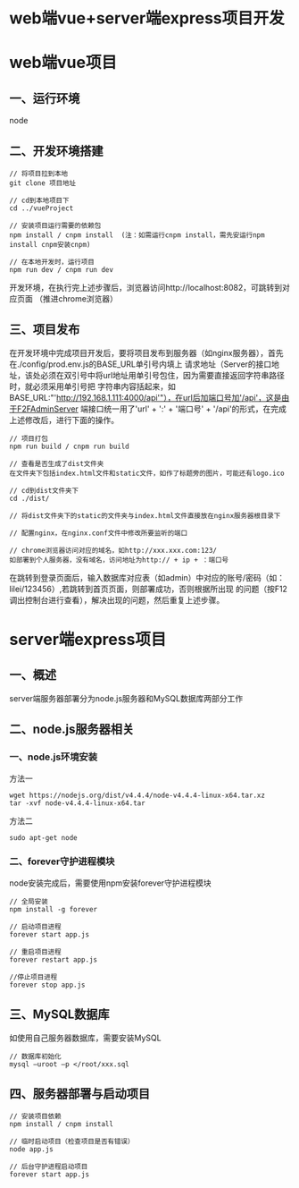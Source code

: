 # web端vue+server端express项目开发

# web端vue项目

## 一、运行环境
node

## 二、开发环境搭建
```
// 将项目拉到本地
git clone 项目地址

// cd到本地项目下
cd ../vueProject

// 安装项目运行需要的依赖包
npm install / cnpm install  (注：如需运行cnpm install，需先安运行npm install cnpm安装cnpm)

// 在本地开发时，运行项目
npm run dev / cnpm run dev

```
开发环境，在执行完上述步骤后，浏览器访问http://localhost:8082，可跳转到对应页面 （推进chrome浏览器）

## 三、项目发布
在开发环境中完成项目开发后，要将项目发布到服务器（如nginx服务器），首先在./config/prod.env.js的BASE_URL单引号内填上
请求地址（Server的接口地址，该处必须在双引号中将url地址用单引号包住，因为需要直接返回字符串路径时，就必须采用单引号把
字符串内容括起来，如BASE_URL:"'http://192.168.1.111:4000/api'"），在url后加端口号加'/api'，这是由于F2FAdminServer
端接口统一用了'url' + ':' + '端口号' + '/api'的形式，在完成上述修改后，进行下面的操作。

```
// 项目打包
npm run build / cnpm run build

// 查看是否生成了dist文件夹
在文件夹下包括index.html文件和static文件，如作了标题旁的图片，可能还有logo.ico

// cd到dist文件夹下
cd ./dist/

// 将dist文件夹下的static的文件夹与index.html文件直接放在nginx服务器根目录下

// 配置nginx，在nginx.conf文件中修改所要监听的端口

// chrome浏览器访问对应的域名，如http://xxx.xxx.com:123/
如部署到个人服务器，没有域名，访问地址为http:// + ip + ：端口号

```
在跳转到登录页面后，输入数据库对应表（如admin）中对应的账号/密码（如：lilei/123456）,若跳转到首页页面，则部署成功，否则根据所出现
的问题（按F12调出控制台进行查看），解决出现的问题，然后重复上述步骤。

# server端express项目

## 一、概述
server端服务器部署分为node.js服务器和MySQL数据库两部分工作

## 二、node.js服务器相关

### 一、node.js环境安装
方法一
```
wget https://nodejs.org/dist/v4.4.4/node-v4.4.4-linux-x64.tar.xz
tar -xvf node-v4.4.4-linux-x64.tar

```
方法二
```
sudo apt-get node

```
### 二、forever守护进程模块
node安装完成后，需要使用npm安装forever守护进程模块
```
// 全局安装
npm install -g forever

// 启动项目进程
forever start app.js

// 重启项目进程
forever restart app.js

//停止项目进程
forever stop app.js

```

## 三、MySQL数据库
如使用自己服务器数据库，需要安装MySQL
```
// 数据库初始化
mysql –uroot –p </root/xxx.sql

```

## 四、服务器部署与启动项目
```
// 安装项目依赖
npm install / cnpm install 

// 临时启动项目（检查项目是否有错误）
node app.js

// 后台守护进程启动项目
forever start app.js

```






